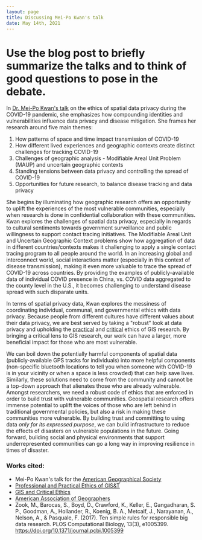 ```yaml
---
layout: page
title: Discussing Mei-Po Kwan's talk
date: May 14th, 2021
---
```


# Use the blog post to briefly summarize the talks and to think of good questions to pose in the debate.

In [Dr. Mei-Po Kwan's talk](https://www.youtube.com/watch?v=hDpa3c5ljsA) on the ethics of spatial data privacy during the COVID-19 pandemic, she emphasizes how compounding identities and vulnerabilities influence data privacy and disease mitigation. She frames her research around five main themes:

1. How patterns of space and time impact transmission of COVID-19
2. How different lived experiences and geographic contexts create distinct challenges for tracking COVID-19
3. Challenges of geographic analysis - Modifiable Areal Unit Problem (MAUP) and uncertain geographic contexts
4. Standing tensions between data privacy and controlling the spread of COVID-19
5. Opportunities for future research, to balance disease tracking and data privacy

She begins by illuminating how geographic research offers an opportunity to uplift the experiences of the most vulnerable communities, especially when research is done in confidential collaboration with these communities. Kwan explores the challenges of spatial data privacy, especially in regards to cultural sentiments towards government surveillance and public willingness to support contact tracing initiatives. The Modifiable Areal Unit and Uncertain Geographic Context problems show how aggregation of data in different countries/contexts makes it challenging to apply a single contact tracing program to all people around the world. In an increasing global and interconnect world, social interactions matter (especially in this context of disease transmission), making it even more valuable to trace the spread of COVID-19 across countries. By providing the examples of publicly-available data of individual COVID presence in China, vs. COVID data aggregated to the county level in the U.S., it becomes challenging to understand disease spread with such disparate units.

In terms of spatial privacy data, Kwan explores the messiness of coordinating individual, communal, and governmental ethics with data privacy. Because people from different cultures have different values about their data privacy, we are best served by taking a "robust" look at data privacy and upholding the [practical](https://gistbok.ucgis.org/bok-topics/professional-and-practical-ethics-gist) and [critical](https://gistbok.ucgis.org/bok-topics/gis-and-critical-ethics) ethics of GIS research. By bringing a critical lens to GIS research, our work can have a larger, more beneficial impact for those who are most vulnerable. 

We can boil down the potentially harmful components of spatial data (publicly-available GPS tracks for individuals) into more helpful components (non-specific bluetooth locations to tell you when someone with COVID-19 is in your vicinity or when a space is less crowded) that can help save lives. Similarly, these solutions need to come from the community and cannot be a top-down approach that alienates those who are already vulnerable. Amongst researchers, we need a robust code of ethics that are enforced in order to build trust with vulnerable communities. Geospatial research offers immense potential to uplift the voices of those who are left behind in traditional governmental policies, but also a risk in making these communities more vulnerable. By building trust and committing to using data *only for its expressed purpose*, we can build infrastructure to reduce the effects of disasters on vulnerable populations in the future. Going forward, building social and physical environments that support underrepresented communities can go a long way in improving resilience in times of disaster.

### Works cited:
- Mei-Po Kwan's talk for the [American Geographical Society](https://www.youtube.com/watch?v=hDpa3c5ljsA)
- [Professional and Practical Ethics of GIS&T](https://gistbok.ucgis.org/bok-topics/professional-and-practical-ethics-gist)
- [GIS and Critical Ethics](https://gistbok.ucgis.org/bok-topics/gis-and-critical-ethics)
- [American Association of Geographers](http://www.aag.org/cs/about_aag/governance/statement_of_professional_ethics)
- Zook, M., Barocas, S., Boyd, D., Crawford, K., Keller, E., Gangadharan, S. P., Goodman, A., Hollander, R., Koenig, B. A., Metcalf, J., Narayanan, A., Nelson, A., & Pasquale, F. (2017). Ten simple rules for responsible big data research. PLOS Computational Biology, 13(3), e1005399. https://doi.org/10.1371/journal.pcbi.1005399


  
  
